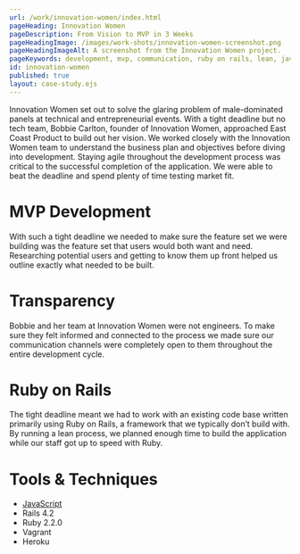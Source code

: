 ```yaml
---
url: /work/innovation-women/index.html
pageHeading: Innovation Women
pageDescription: From Vision to MVP in 3 Weeks
pageHeadingImage: /images/work-shots/innovation-women-screenshot.png
pageHeadingImageAlt: A screenshot from the Innovation Women project.
pageKeywords: development, mvp, communication, ruby on rails, lean, javascript, ruby, rails, vagrant, heroku
id: innovation-women
published: true
layout: case-study.ejs
---
```


<p class="paragraph--major">Innovation Women set out to solve the glaring problem of male-dominated panels at technical and entrepreneurial events. With a tight deadline but no tech team, Bobbie Carlton, founder of Innovation Women, approached East Coast Product to build out her vision. We worked closely with the Innovation Women team to understand the business plan and objectives before diving into development. Staying agile throughout the development process was critical to the successful completion of the application. We were able to beat the deadline and spend plenty of time  testing market fit.</p>

<h1 class="text-heading-one">MVP Development</h1>

<p>With such a tight deadline we needed to make sure the feature set we were building was the feature set that users would both want and need. Researching potential users and getting to know them up front helped us outline exactly what needed to be built.</p>

<h1 class="text-heading-one">Transparency</h1>

<p>Bobbie and her team at Innovation Women were not engineers. To make sure they felt informed and connected to the process we made sure our communication channels were completely open to them throughout the entire development cycle.</p>

<h1 class="text-heading-one">Ruby on Rails</h1>

<p>The tight deadline meant we had to work with an existing code base written primarily using Ruby on Rails, a framework that we typically don’t build with. By running a lean process, we planned enough time to build the application while our staff got up to speed with Ruby.</p>

<h1 class="text-heading-one">Tools &amp; Techniques</h1>

<ul>
  <li><a href="/technologies/javascript">JavaScript</a></li>
  <li>Rails 4.2</li>
  <li>Ruby 2.2.0</li>
  <li>Vagrant</li>
  <li>Heroku</li>
</ul>